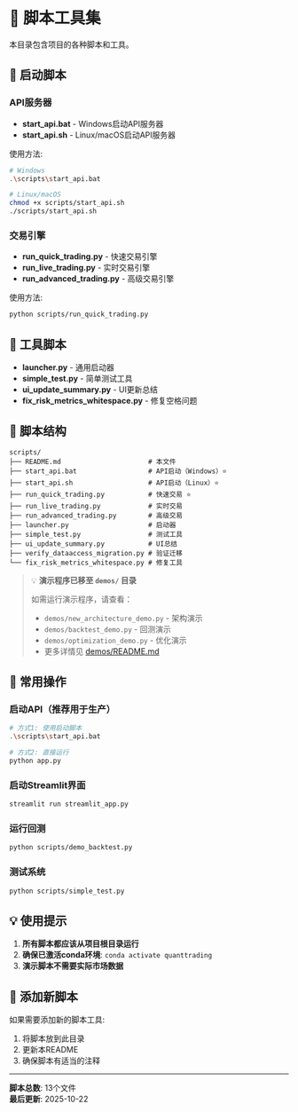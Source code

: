 # 🔧 脚本工具集

本目录包含项目的各种脚本和工具。

## 🚀 启动脚本

### API服务器
- **start_api.bat** - Windows启动API服务器
- **start_api.sh** - Linux/macOS启动API服务器

使用方法:
```bash
# Windows
.\scripts\start_api.bat

# Linux/macOS
chmod +x scripts/start_api.sh
./scripts/start_api.sh
```

### 交易引擎
- **run_quick_trading.py** - 快速交易引擎
- **run_live_trading.py** - 实时交易引擎
- **run_advanced_trading.py** - 高级交易引擎

使用方法:
```bash
python scripts/run_quick_trading.py
```

## 🔧 工具脚本

- **launcher.py** - 通用启动器
- **simple_test.py** - 简单测试工具
- **ui_update_summary.py** - UI更新总结
- **fix_risk_metrics_whitespace.py** - 修复空格问题

## 📂 脚本结构

```
scripts/
├── README.md                      # 本文件
├── start_api.bat                  # API启动（Windows）⭐
├── start_api.sh                   # API启动（Linux）⭐
├── run_quick_trading.py           # 快速交易 ⭐
├── run_live_trading.py            # 实时交易
├── run_advanced_trading.py        # 高级交易
├── launcher.py                    # 启动器
├── simple_test.py                 # 测试工具
├── ui_update_summary.py           # UI总结
├── verify_dataaccess_migration.py # 验证迁移
└── fix_risk_metrics_whitespace.py # 修复工具
```

> 💡 **演示程序已移至 `demos/` 目录**
> 
> 如需运行演示程序，请查看：
> - `demos/new_architecture_demo.py` - 架构演示
> - `demos/backtest_demo.py` - 回测演示
> - `demos/optimization_demo.py` - 优化演示
> - 更多详情见 [demos/README.md](../demos/README.md)

## 🎯 常用操作

### 启动API（推荐用于生产）
```bash
# 方式1: 使用启动脚本
.\scripts\start_api.bat

# 方式2: 直接运行
python app.py
```

### 启动Streamlit界面
```bash
streamlit run streamlit_app.py
```

### 运行回测
```bash
python scripts/demo_backtest.py
```

### 测试系统
```bash
python scripts/simple_test.py
```

## 💡 使用提示

1. **所有脚本都应该从项目根目录运行**
2. **确保已激活conda环境**: `conda activate quanttrading`
3. **演示脚本不需要实际市场数据**

## 📝 添加新脚本

如果需要添加新的脚本工具:
1. 将脚本放到此目录
2. 更新本README
3. 确保脚本有适当的注释

---

**脚本总数**: 13个文件  
**最后更新**: 2025-10-22
